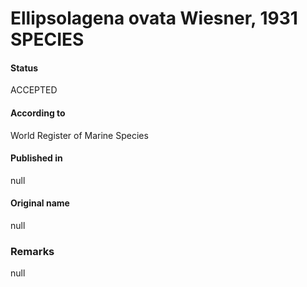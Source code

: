 Ellipsolagena ovata Wiesner, 1931 SPECIES
=======

#### Status
ACCEPTED

#### According to
World Register of Marine Species

#### Published in
null

#### Original name
null

### Remarks
null